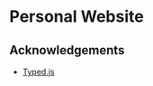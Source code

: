 
# Personal Website




## Acknowledgements

 - [Typed.js](https://github.com/mattboldt/typed.js/)

